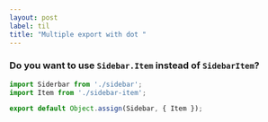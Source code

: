 ```yaml
---
layout: post
label: til
title: "Multiple export with dot "
---
```


### Do you want to use `Sidebar.Item` instead of `SidebarItem`?

```javascript
import Siderbar from './sidebar';
import Item from './sidebar-item';

export default Object.assign(Sidebar, { Item });
```

